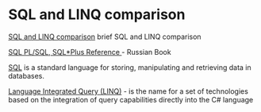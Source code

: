 # SQL and LINQ comparison

[SQL and LINQ comparison](https://github.com/Vladimir-Novick/SQL-LINQ/wiki) brief SQL and LINQ comparison

[SQL PL/SQL, SQL*Plus Reference ](https://github.com/Vladimir-Novick/SQL-LINQ/blob/master/oracle_ref.pdf) - Russian Book 

[SQL](https://www.w3schools.com/sql/default.asp) is a standard language for storing, manipulating and retrieving data in databases.

[Language Integrated Query (LINQ)](https://docs.microsoft.com/en-us/dotnet/csharp/programming-guide/concepts/linq/) - is the name for a set of technologies based on the integration of query capabilities directly into the C# language 
